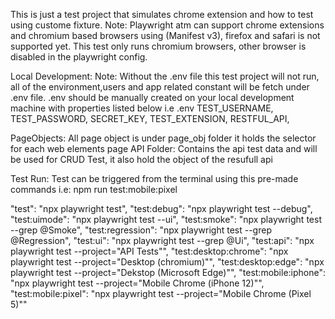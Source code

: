 This is just a test project that simulates chrome extension and how to test using custome fixture.
Note: Playwright atm can support chrome extensions and chromium based browsers using (Manifest v3), firefox and safari is not supported yet. This test only runs chromium browsers, other browser is disabled in the playwright config.

Local Development:
Note: Without the .env file this test project will not run, all of the environment,users and app related constant will be fetch under .env file.
.env should be manually created on your local development machine with properties listed below
i.e .env
TEST_USERNAME,
TEST_PASSWORD,
SECRET_KEY,
TEST_EXTENSION,
RESTFUL_API,

PageObjects: All page object is under page_obj folder it holds the selector for each web elements page
API Folder: Contains the api test data and will be used for CRUD Test, it also hold the object of the resufull api

Test Run: Test can be triggered from the terminal using this pre-made commands
i.e: npm run test:mobile:pixel

"test": "npx playwright test",
"test:debug": "npx playwright test --debug",
"test:uimode": "npx playwright test --ui",
"test:smoke": "npx playwright test --grep @Smoke",
"test:regression": "npx playwright test --grep @Regression",
"test:ui": "npx playwright test --grep @Ui",
"test:api": "npx playwright test --project=\"API Tests\"",
"test:desktop:chrome": "npx playwright test --project=\"Desktop (chromium)\"",
"test:desktop:edge": "npx playwright test --project=\"Dekstop (Microsoft Edge)\"",
"test:mobile:iphone": "npx playwright test --project=\"Mobile Chrome (iPhone 12)\"",
"test:mobile:pixel": "npx playwright test --project=\"Mobile Chrome (Pixel 5)\""
